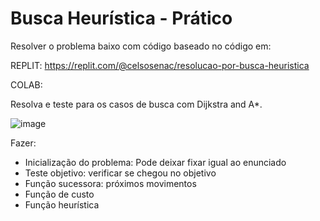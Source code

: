 # Busca Heurística - Prático

Resolver o problema baixo com código baseado no código em:

REPLIT: https://replit.com/@celsosenac/resolucao-por-busca-heuristica

COLAB: 

Resolva e teste para os casos de busca com Dijkstra and A*.

![image](https://github.com/user-attachments/assets/01c9e5dd-a301-4a79-9f78-34cca16fa179)

Fazer:
- Inicialização do problema: Pode deixar fixar igual ao enunciado
- Teste objetivo: verificar se chegou no objetivo
- Função sucessora: próximos movimentos
- Função de custo
- Função heurística
